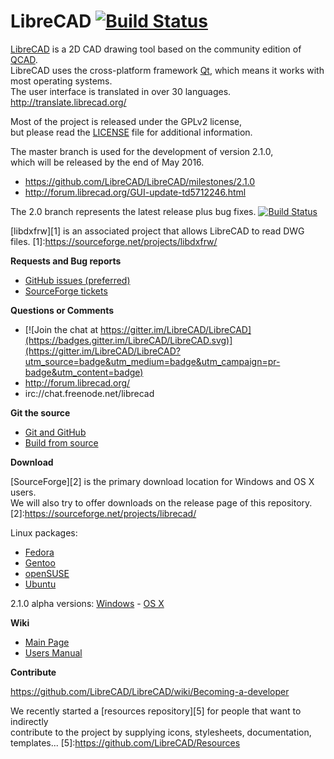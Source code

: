 # LibreCAD [![Build Status](https://travis-ci.org/LibreCAD/LibreCAD.svg?branch=master)](https://travis-ci.org/LibreCAD/LibreCAD) 

[LibreCAD](http://www.librecad.org) is a 2D CAD drawing tool
based on the community edition of [QCAD](http://www.qcad.org).  
LibreCAD uses the cross-platform framework [Qt](http://www.qt.io/download-open-source/),
which means it works with most operating systems.  
The user interface is translated in over 30 languages.  http://translate.librecad.org/

Most of the project is released under the GPLv2 license,  
but please read the [LICENSE](LICENSE) file for additional information.

The master branch is used for the development of version 2.1.0,  
which will be released by the end of May 2016.  
- https://github.com/LibreCAD/LibreCAD/milestones/2.1.0
- http://forum.librecad.org/GUI-update-td5712246.html

The 2.0 branch represents the latest release plus bug fixes. [![Build Status](https://travis-ci.org/LibreCAD/LibreCAD.svg?branch=2.0)](https://travis-ci.org/LibreCAD/LibreCAD) 

[libdxfrw][1] is an associated project that allows LibreCAD to read DWG files.
[1]:https://sourceforge.net/projects/libdxfrw/

**Requests and Bug reports**

- [GitHub issues (preferred)](https://github.com/LibreCAD/LibreCAD/issues)
- [SourceForge tickets](https://sourceforge.net/p/librecad/_list/tickets?source=navbar)

**Questions or Comments**

- [![Join the chat at https://gitter.im/LibreCAD/LibreCAD](https://badges.gitter.im/LibreCAD/LibreCAD.svg)](https://gitter.im/LibreCAD/LibreCAD?utm_source=badge&utm_medium=badge&utm_campaign=pr-badge&utm_content=badge)
- http://forum.librecad.org/
- irc://chat.freenode.net/librecad

**Git the source**

- [Git and GitHub](https://github.com/LibreCAD/LibreCAD/wiki/Git-and-GitHub)
- [Build from source](https://github.com/LibreCAD/LibreCAD/wiki/Build-from-source)

**Download**

[SourceForge][2] is the primary download location for Windows and OS X users.  
We will also try to offer downloads on the release page of this repository.  
[2]:https://sourceforge.net/projects/librecad/

Linux packages:

- [Fedora](https://apps.fedoraproject.org/packages/librecad/builds/)
- [Gentoo](https://packages.gentoo.org/packages/media-gfx/librecad)
- [openSUSE](https://software.opensuse.org/package/librecad)
- [Ubuntu](https://launchpad.net/~librecad-dev)

2.1.0 alpha versions: [Windows][3] - [OS X][4]

[3]:https://sourceforge.net/projects/librecad/files/Windows/NightlyBuilds/master
[4]:https://sourceforge.net/projects/librecad/files/OSX/2.1/2.1.0/alpha/

**Wiki**

- [Main Page](http://wiki.librecad.org/index.php/Main_Page)
- [Users Manual](http://wiki.librecad.org/index.php/LibreCAD_users_Manual)

**Contribute**

https://github.com/LibreCAD/LibreCAD/wiki/Becoming-a-developer

We recently started a [resources repository][5] for people that want to indirectly  
contribute to the project by supplying icons, stylesheets, documentation, templates...
[5]:https://github.com/LibreCAD/Resources
